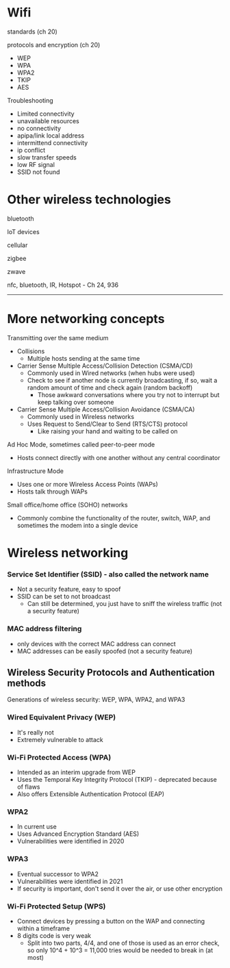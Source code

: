

# Wifi

standards (ch 20)

protocols and encryption (ch 20)

* WEP
* WPA
* WPA2
* TKIP
* AES

Troubleshooting

* Limited connectivity
* unavailable resources
* no connectivity
* apipa/link local address
* intermittend connectivity
* ip conflict
* slow transfer speeds
* low RF signal
* SSID not found

# Other wireless technologies

bluetooth

IoT devices

cellular

zigbee

zwave

nfc, bluetooth, IR, Hotspot - Ch 24, 936

------------





# More networking concepts

Transmitting over the same medium

* Collisions
  * Multiple hosts sending at the same time
* Carrier Sense Multiple Access/Collision Detection (CSMA/CD)
  * Commonly used in Wired networks (when hubs were used)
  * Check to see if another node is currently broadcasting, if so, wait a random amount of time and check again (random backoff)
    * Those awkward conversations where you try not to interrupt but keep talking over someone
* Carrier Sense Multiple Access/Collision Avoidance (CSMA/CA)
  * Commonly used in Wireless networks
  * Uses Request to Send/Clear to Send (RTS/CTS) protocol
    * Like raising your hand and waiting to be called on

Ad Hoc Mode, sometimes called peer-to-peer mode

* Hosts connect directly with one another without any central coordinator

Infrastructure Mode

* Uses one or more Wireless Access Points (WAPs)
* Hosts talk through WAPs

Small office/home office (SOHO) networks

* Commonly combine the functionality of the router, switch, WAP, and sometimes the modem into a single device

# Wireless networking

### Service Set Identifier (SSID) - also called the network name

* Not a security feature, easy to spoof
* SSID can be set to not broadcast
  * Can still be determined, you just have to sniff the wireless traffic (not a security feature)

### MAC address filtering

* only devices with the correct MAC address can connect
* MAC addresses can be easily spoofed (not a security feature)

## Wireless Security Protocols and Authentication methods

Generations of wireless security: WEP, WPA, WPA2, and WPA3

### Wired Equivalent Privacy (WEP)

* It's really not
* Extremely vulnerable to attack

### Wi-Fi Protected Access (WPA)

* Intended as an interim upgrade from WEP
* Uses the Temporal Key Integrity Protocol (TKIP) - deprecated because of flaws
* Also offers Extensible Authentication Protocol (EAP)

### WPA2

* In current use
* Uses Advanced Encryption Standard (AES)
* Vulnerabilities were identified in 2020

### WPA3

* Eventual successor to WPA2
* Vulnerabilities were identified in 2021
* If security is important, don't send it over the air, or use other encryption

### Wi-Fi Protected Setup (WPS)

* Connect devices by pressing a button on the WAP and connecting within a timeframe
* 8 digits code is very weak
  * Split into two parts, 4/4, and one of those is used as an error check, so only 10^4 + 10^3 = 11,000 tries would be needed to break in (at most)

